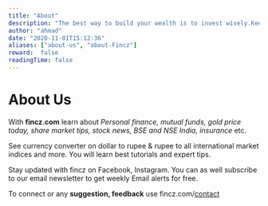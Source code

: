 ```yaml
---
title: "About"
description: "The best way to build your wealth is to invest wisely.Keep up with the latest on Personal Finance with informative blogs on Wealth, Investment, Money Management, Retirement Planning, Tax-Saving and much more."
author: "ahmad"
date: "2020-11-01T15:12:36"
aliases: ["about-us", "about-Fincz"]
reward:  false
readingTime: false
---
```


About Us
========

With **fincz.com** learn about *Personal finance, mutual funds, gold price today, share market tips, stock news, BSE and NSE India, insurance* etc. 

See currency converter on dollar to rupee & rupee to all international market indices and more. You will learn best tutorials and expert tips.

Stay updated with fincz on Facebook, Instagram. You can as well subscribe to our email newsletter to get weekly Email alerts for free.

To connect or any **suggestion, feedback** use fincz.com/[contact](https://fincz.com/contact)
